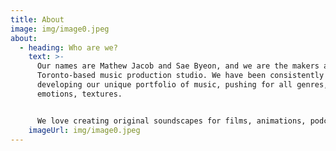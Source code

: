 ```yaml
---
title: About
image: img/image0.jpeg
about:
  - heading: Who are we?
    text: >-
      Our names are Mathew Jacob and Sae Byeon, and we are the makers at SKOA, a
      Toronto-based music production studio. We have been consistently
      developing our unique portfolio of music, pushing for all genres,
      emotions, textures.  


      We love creating original soundscapes for films, animations, podcasts and other medias to bring the right atmosphere for your contents. Let us know what you have in mind - we will help you tell your stories. 
    imageUrl: img/image0.jpeg
---
```

